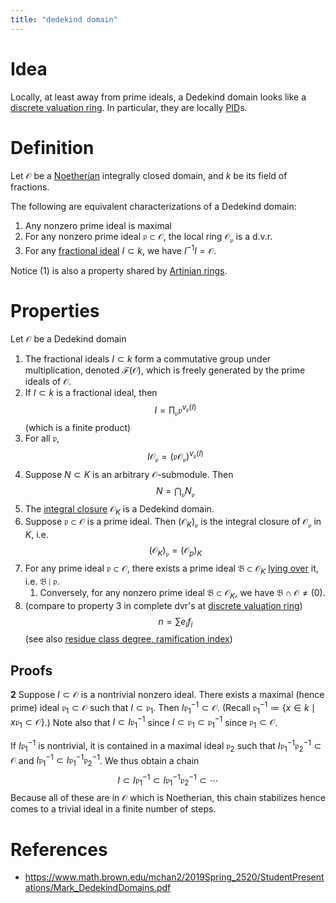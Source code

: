 ```yaml
---
title: "dedekind domain"
---
```


# Idea
Locally, at least away from prime ideals, a Dedekind domain looks like a [discrete valuation ring](<notes/ntpy/Definitions/Algebraic Number Theory/discrete valuation ring.md>). In particular, they are locally [PID](<notes/ntpy/Definitions/Ring theory/Principal ideal domain.md>)s.

# Definition
Let $\mathcal{O}$ be a [Noetherian](<notes/ntpy/Definitions/Ring theory/Noetherian ring.md>) integrally closed domain, and $k$ be its field of fractions.

The following are equivalent characterizations of a Dedekind domain:
1. Any nonzero prime ideal is maximal
2. For any nonzero prime ideal $\mathfrak{p}\subset\mathcal{O}$, the local ring $\mathcal{O}_\mathfrak{p}$ is a d.v.r.
3. For any [fractional ideal](<notes/ntpy/Definitions/Algebraic Number Theory/fractional ideal.md>) $I\subset k$, we have $I^{-1}I=\mathcal{O}$.

Notice (1) is also a property shared by [Artinian rings](<notes/ntpy/Definitions/Ring theory/Artinian ring.md>).

# Properties
Let $\mathcal{O}$ be a Dedekind domain
1. The fractional ideals $I\subset k$ form a commutative group under multiplication, denoted $\mathcal{F}(\mathcal{O})$, which is freely generated by the prime ideals of $\mathcal{O}$.
2. If $I\subset k$ is a fractional ideal, then $$I=\prod_\mathfrak{p}\mathfrak{p}^{v_\mathfrak{p}(I)}$$ (which is a finite product)
3. For all $\mathfrak{p}$, $$I\mathcal{O}_\mathfrak{p}=(\mathfrak{p}\mathcal{O}_\mathfrak{p})^{v_\mathfrak{p}(I)}$$
4. Suppose $N\subset K$ is an arbitrary $\mathcal{O}$-submodule. Then $$N=\bigcap_\mathfrak{p}N_\mathfrak{p}$$
5. The [integral closure](<notes/ntpy/Definitions/Ring theory/integral extensions.md>) $\mathcal{O}_K$ is a Dedekind domain.
6. Suppose $\mathfrak{p}\subset\mathcal{O}$ is a prime ideal. Then $(\mathcal{O}_K)_\mathfrak{p}$ is the integral closure of $\mathcal{O}_\mathfrak{p}$ in $K$, i.e. $$(\mathcal{O}_K)_\mathfrak{p}=(\mathcal{O}_p)_K$$
7. For any prime ideal $\mathfrak{p}\subset\mathcal{O}$, there exists a prime ideal $\mathfrak{B}\subset\mathcal{O}_K$ [lying over](<notes/ntpy/Definitions/Ring theory/Prime ideal.md>) it, i.e. $\mathfrak{B}\mid\mathfrak{p}$. 
	1. Conversely, for any nonzero prime ideal $\mathfrak{B}\subset\mathcal{O}_K$, we have $\mathfrak{B}\cap\mathcal{O}\neq(0)$.
8. (compare to property 3 in complete dvr's at [discrete valuation ring](<notes/ntpy/Definitions/Algebraic Number Theory/discrete valuation ring.md>)) $$n=\sum e_if_i$$ (see also [residue class degree, ramification index](<notes/ntpy/Definitions/Algebraic Number Theory/residue class degree, ramification index.md>))

## Proofs
**2**
Suppose $I\subset\mathcal{O}$ is a nontrivial nonzero ideal. There exists a maximal (hence prime) ideal  $\mathfrak{p}_1\subset\mathcal{O}$ such that $I\subset\mathfrak{p}_1$. Then $I\mathfrak{p}_1^{-1}\subset\mathcal{O}$. (Recall $\mathfrak{p}_1^{-1}\coloneqq\{x\in k\mid x\mathfrak{p}_1\subset\mathcal{O}\}$.) Note also that $I\subset I\mathfrak{p}_1^{-1}$ since $I\subset\mathfrak{p}_1\subset\mathfrak{p}_1^{-1}$ since $\mathfrak{p}_1\subset\mathcal{O}$.

If $I\mathfrak{p}_1^{-1}$ is nontrivial, it is contained in a maximal ideal $\mathfrak{p}_2$ such that $I\mathfrak{p}_1^{-1}\mathfrak{p}_2^{-1}\subset\mathcal{O}$ and $I\mathfrak{p}_1^{-1}\subset I\mathfrak{p}_1^{-1}\mathfrak{p}_2^{-1}$. We thus obtain a chain $$I\subset I\mathfrak{p}_1^{-1}\subset I\mathfrak{p}_1^{-1}\mathfrak{p}_2^{-1}\subset\cdots$$ Because all of these are in $\mathcal{O}$ which is Noetherian, this chain stabilizes hence comes to a trivial ideal in a finite number of steps.

# References
- https://www.math.brown.edu/mchan2/2019Spring_2520/StudentPresentations/Mark_DedekindDomains.pdf
